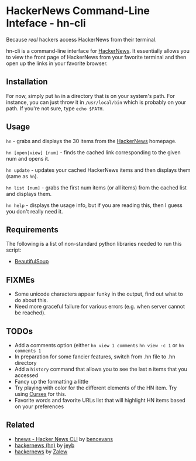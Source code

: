 HackerNews Command-Line Inteface - hn-cli
=========================================

Because *real* hackers access HackerNews from their terminal.

hn-cli is a command-line interface for [HackerNews](http://news.ycombinator.com).
It essentially allows you
to view the front page of HackerNews from your favorite terminal and then open
up the links in your favorite browser.

Installation
------------
For now, simply put `hn` in a directory that is on your system's path.
For instance, you can just throw it in `/usr/local/bin` which is probably on
your path. If you're not sure, type `echo $PATH`.

Usage
-----

`hn` - grabs and displays the 30 items from the [HackerNews](http://news.ycombinator.com) homepage.

`hn [open|view] [num]` - finds the cached link corresponding to the given num and opens it.

`hn update` - updates your cached HackerNews items and then displays them (same as `hn`).

`hn list [num]` - grabs the first num items (or all items) from the cached list and displays them.

`hn help` - displays the usage info, but if you are reading this, then I guess you don't really need it.

Requirements
------------
The following is a list of non-standard python libraries needed to run this script:

- [BeautifulSoup](http://www.crummy.com/software/BeautifulSoup/)

FIXMEs
------

- Some unicode characters appear funky in the output, find out what to do about this.
- Need more graceful failure for various errors (e.g. when server cannot be reached).

TODOs
-----

- Add a comments option (either `hn view 1 comments` `hn view -c 1` or `hn comments 1`
- In preparation for some fancier features, switch from .hn file to .hn directory
- Add a `history` command that allows you to see the last n items that you accessed
- Fancy up the formatting a little
- Try playing with color for the different elements of the HN item. Try using
    [Curses](http://docs.python.org/2/howto/curses.html) for this.
- Favorite words and favorite URLs list that will highlight HN items based on your preferences

Related
-------

- [hnews - Hacker News CLI](https://github.com/bencevans/hnews) by [bencevans](https://github.com/bencevans)
- [hackernews (hn)](https://github.com/jeyb/hackernews) by [jeyb](https://github.com/jeyb)
- [hackernews](https://bitbucket.org/zalew/hackernews) by [Zalew](https://bitbucket.org/zalew)

